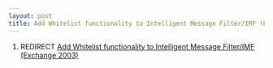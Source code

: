 ```yaml
---
layout: post 
title: Add Whitelist functionality to Intelligent Message Filter/IMF (Exchange)
---
```


1.  REDIRECT [Add Whitelist functionality to Intelligent Message
    Filter/IMF
    (Exchange 2003)](Add_Whitelist_functionality_to_Intelligent_Message_Filter/IMF_(Exchange_2003) "wikilink")
